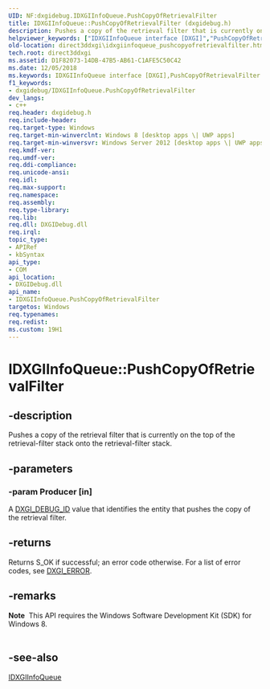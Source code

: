 ```yaml
---
UID: NF:dxgidebug.IDXGIInfoQueue.PushCopyOfRetrievalFilter
title: IDXGIInfoQueue::PushCopyOfRetrievalFilter (dxgidebug.h)
description: Pushes a copy of the retrieval filter that is currently on the top of the retrieval-filter stack onto the retrieval-filter stack.
helpviewer_keywords: ["IDXGIInfoQueue interface [DXGI]","PushCopyOfRetrievalFilter method","IDXGIInfoQueue.PushCopyOfRetrievalFilter","IDXGIInfoQueue::PushCopyOfRetrievalFilter","PushCopyOfRetrievalFilter","PushCopyOfRetrievalFilter method [DXGI]","PushCopyOfRetrievalFilter method [DXGI]","IDXGIInfoQueue interface","direct3ddxgi.idxgiinfoqueue_pushcopyofretrievalfilter","dxgidebug/IDXGIInfoQueue::PushCopyOfRetrievalFilter"]
old-location: direct3ddxgi\idxgiinfoqueue_pushcopyofretrievalfilter.htm
tech.root: direct3ddxgi
ms.assetid: D1F82073-14DB-47B5-AB61-C1AFE5C50C42
ms.date: 12/05/2018
ms.keywords: IDXGIInfoQueue interface [DXGI],PushCopyOfRetrievalFilter method, IDXGIInfoQueue.PushCopyOfRetrievalFilter, IDXGIInfoQueue::PushCopyOfRetrievalFilter, PushCopyOfRetrievalFilter, PushCopyOfRetrievalFilter method [DXGI], PushCopyOfRetrievalFilter method [DXGI],IDXGIInfoQueue interface, direct3ddxgi.idxgiinfoqueue_pushcopyofretrievalfilter, dxgidebug/IDXGIInfoQueue::PushCopyOfRetrievalFilter
f1_keywords:
- dxgidebug/IDXGIInfoQueue.PushCopyOfRetrievalFilter
dev_langs:
- c++
req.header: dxgidebug.h
req.include-header: 
req.target-type: Windows
req.target-min-winverclnt: Windows 8 [desktop apps \| UWP apps]
req.target-min-winversvr: Windows Server 2012 [desktop apps \| UWP apps]
req.kmdf-ver: 
req.umdf-ver: 
req.ddi-compliance: 
req.unicode-ansi: 
req.idl: 
req.max-support: 
req.namespace: 
req.assembly: 
req.type-library: 
req.lib: 
req.dll: DXGIDebug.dll
req.irql: 
topic_type:
- APIRef
- kbSyntax
api_type:
- COM
api_location:
- DXGIDebug.dll
api_name:
- IDXGIInfoQueue.PushCopyOfRetrievalFilter
targetos: Windows
req.typenames: 
req.redist: 
ms.custom: 19H1
---
```


# IDXGIInfoQueue::PushCopyOfRetrievalFilter


## -description


Pushes a copy of the retrieval filter that is currently on the top of the retrieval-filter stack onto the retrieval-filter stack.


## -parameters




### -param Producer [in]

 A <a href="https://docs.microsoft.com/windows/desktop/direct3ddxgi/dxgi-debug-id">DXGI_DEBUG_ID</a> value that identifies the entity that pushes the copy of the retrieval filter.


## -returns



Returns S_OK if successful; an error code otherwise. For a list of error codes, see <a href="https://docs.microsoft.com/windows/desktop/direct3ddxgi/dxgi-error">DXGI_ERROR</a>.




## -remarks



<div class="alert"><b>Note</b>  This API requires the Windows Software Development Kit (SDK) for Windows 8.</div>
<div> </div>



## -see-also




<a href="https://docs.microsoft.com/windows/desktop/api/dxgidebug/nn-dxgidebug-idxgiinfoqueue">IDXGIInfoQueue</a>
 

 


